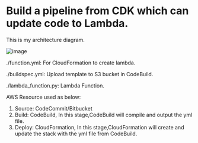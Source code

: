 # Build a pipeline from CDK which can update code to Lambda.

This is my architecture diagram.

![image](https://user-images.githubusercontent.com/59716276/103523108-5743af00-4eb6-11eb-80e5-592825be6a00.png)

./function.yml: For CloudFormation to create lambda.  

./buildspec.yml: Upload template to S3 bucket in CodeBuild.  

./lambda_function.py: Lambda Function.  


AWS Resource used as below:

1. Source: CodeCommit/Bitbucket
2. Build: CodeBuild,
   In this stage,CodeBuild will compile and output the yml file. 
3. Deploy: CloudFormation, 
   In this stage,CloudFormation will create and update the stack with the yml file from CodeBuild. 


